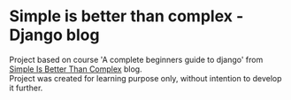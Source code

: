 # Simple is better than complex - Django blog
Project based on course 'A complete beginners guide to django' from [Simple Is Better Than Complex](https://simpleisbetterthancomplex.com) blog.  
Project was created for learning purpose only, without intention to develop it further.
